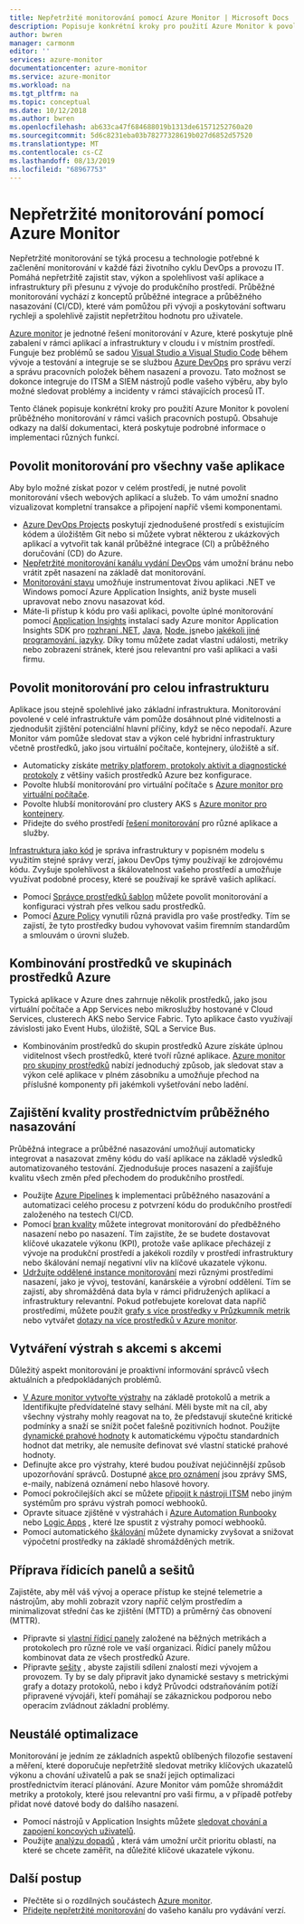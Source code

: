 ```yaml
---
title: Nepřetržité monitorování pomocí Azure Monitor | Microsoft Docs
description: Popisuje konkrétní kroky pro použití Azure Monitor k povolení průběžného monitorování v rámci vašich pracovních postupů.
author: bwren
manager: carmonm
editor: ''
services: azure-monitor
documentationcenter: azure-monitor
ms.service: azure-monitor
ms.workload: na
ms.tgt_pltfrm: na
ms.topic: conceptual
ms.date: 10/12/2018
ms.author: bwren
ms.openlocfilehash: ab633ca47f684688019b1313de61571252760a20
ms.sourcegitcommit: 5d6c8231eba03b78277328619b027d6852d57520
ms.translationtype: MT
ms.contentlocale: cs-CZ
ms.lasthandoff: 08/13/2019
ms.locfileid: "68967753"
---
```

# <a name="continuous-monitoring-with-azure-monitor"></a>Nepřetržité monitorování pomocí Azure Monitor

Nepřetržité monitorování se týká procesu a technologie potřebné k začlenění monitorování v každé fázi životního cyklu DevOps a provozu IT. Pomáhá nepřetržitě zajistit stav, výkon a spolehlivost vaší aplikace a infrastruktury při přesunu z vývoje do produkčního prostředí. Průběžné monitorování vychází z konceptů průběžné integrace a průběžného nasazování (CI/CD), které vám pomůžou při vývoji a poskytování softwaru rychleji a spolehlivě zajistit nepřetržitou hodnotu pro uživatele.

[Azure monitor](overview.md) je jednotné řešení monitorování v Azure, které poskytuje plně zabalení v rámci aplikací a infrastruktury v cloudu i v místním prostředí. Funguje bez problémů se sadou [Visual Studio a Visual Studio Code](https://visualstudio.microsoft.com/) během vývoje a testování a integruje se se službou [Azure DevOps](/azure/devops/user-guide/index) pro správu verzí a správu pracovních položek během nasazení a provozu. Tato možnost se dokonce integruje do ITSM a SIEM nástrojů podle vašeho výběru, aby bylo možné sledovat problémy a incidenty v rámci stávajících procesů IT.

Tento článek popisuje konkrétní kroky pro použití Azure Monitor k povolení průběžného monitorování v rámci vašich pracovních postupů. Obsahuje odkazy na další dokumentaci, která poskytuje podrobné informace o implementaci různých funkcí.


## <a name="enable-monitoring-for-all-your-applications"></a>Povolit monitorování pro všechny vaše aplikace
Aby bylo možné získat pozor v celém prostředí, je nutné povolit monitorování všech webových aplikací a služeb. To vám umožní snadno vizualizovat kompletní transakce a připojení napříč všemi komponentami.

- [Azure DevOps Projects](../devops-project/overview.md) poskytují zjednodušené prostředí s existujícím kódem a úložištěm Git nebo si můžete vybrat některou z ukázkových aplikací a vytvořit tak kanál průběžné integrace (CI) a průběžného doručování (CD) do Azure.
- [Nepřetržité monitorování kanálu vydání DevOps](../azure-monitor/app/continuous-monitoring.md) vám umožní bránu nebo vrátit zpět nasazení na základě dat monitorování.
- [Monitorování stavu](../azure-monitor/app/monitor-performance-live-website-now.md) umožňuje instrumentovat živou aplikaci .NET ve Windows pomocí Azure Application Insights, aniž byste museli upravovat nebo znovu nasazovat kód.
- Máte-li přístup k kódu pro vaši aplikaci, povolte úplné monitorování pomocí [Application Insights](../azure-monitor/app/app-insights-overview.md) instalací sady Azure monitor Application Insights SDK pro [rozhraní .NET](../azure-monitor/learn/quick-monitor-portal.md), [Java](../azure-monitor/app/java-get-started.md), [Node. js](../azure-monitor/learn/nodejs-quick-start.md)nebo [jakékoli jiné programování. jazyky](../azure-monitor/app/platforms.md). Díky tomu můžete zadat vlastní události, metriky nebo zobrazení stránek, které jsou relevantní pro vaši aplikaci a vaši firmu.



## <a name="enable-monitoring-for-your-entire-infrastructure"></a>Povolit monitorování pro celou infrastrukturu
Aplikace jsou stejně spolehlivé jako základní infrastruktura. Monitorování povolené v celé infrastruktuře vám pomůže dosáhnout plné viditelnosti a zjednodušit zjištění potenciální hlavní příčiny, když se něco nepodaří. Azure Monitor vám pomůže sledovat stav a výkon celé hybridní infrastruktury včetně prostředků, jako jsou virtuální počítače, kontejnery, úložiště a síť.

- Automaticky získáte [metriky platforem, protokoly aktivit a diagnostické protokoly](platform/data-sources.md) z většiny vašich prostředků Azure bez konfigurace.
- Povolte hlubší monitorování pro virtuální počítače s [Azure monitor pro virtuální počítače](insights/vminsights-overview.md).
-  Povolte hlubší monitorování pro clustery AKS s [Azure monitor pro kontejnery](insights/container-insights-overview.md).
- Přidejte do svého prostředí [řešení monitorování](insights/solutions-inventory.md) pro různé aplikace a služby.


[Infrastruktura jako kód](/azure/devops/learn/what-is-infrastructure-as-code) je správa infrastruktury v popisném modelu s využitím stejné správy verzí, jakou DevOps týmy používají ke zdrojovému kódu. Zvyšuje spolehlivost a škálovatelnost vašeho prostředí a umožňuje využívat podobné procesy, které se používají ke správě vašich aplikací.

-  Pomocí [Správce prostředků šablon](platform/template-workspace-configuration.md) můžete povolit monitorování a konfiguraci výstrah přes velkou sadu prostředků.
- Pomocí [Azure Policy](../governance/policy/overview.md) vynutili různá pravidla pro vaše prostředky. Tím se zajistí, že tyto prostředky budou vyhovovat vašim firemním standardům a smlouvám o úrovni služeb. 


##  <a name="combine-resources-in-azure-resource-groups"></a>Kombinování prostředků ve skupinách prostředků Azure
Typická aplikace v Azure dnes zahrnuje několik prostředků, jako jsou virtuální počítače a App Services nebo mikroslužby hostované v Cloud Services, clusterech AKS nebo Service Fabric. Tyto aplikace často využívají závislosti jako Event Hubs, úložiště, SQL a Service Bus.

- Kombinováním prostředků do skupin prostředků Azure získáte úplnou viditelnost všech prostředků, které tvoří různé aplikace. [Azure monitor pro skupiny prostředků](../azure-monitor/insights/resource-group-insights.md) nabízí jednoduchý způsob, jak sledovat stav a výkon celé aplikace v plném zásobníku a umožňuje přechod na příslušné komponenty při jakémkoli vyšetřování nebo ladění.

## <a name="ensure-quality-through-continuous-deployment"></a>Zajištění kvality prostřednictvím průběžného nasazování
Průběžná integrace a průběžné nasazování umožňují automaticky integrovat a nasazovat změny kódu do vaší aplikace na základě výsledků automatizovaného testování. Zjednodušuje proces nasazení a zajišťuje kvalitu všech změn před přechodem do produkčního prostředí.


- Použijte [Azure Pipelines](/azure/devops/pipelines) k implementaci průběžného nasazování a automatizaci celého procesu z potvrzení kódu do produkčního prostředí založeného na testech CI/CD.
- Pomocí [bran kvality](/azure/devops/pipelines/release/approvals/gates) můžete integrovat monitorování do předběžného nasazení nebo po nasazení. Tím zajistíte, že se budete dostavovat klíčové ukazatele výkonu (KPI), protože vaše aplikace přecházejí z vývoje na produkční prostředí a jakékoli rozdíly v prostředí infrastruktury nebo škálování nemají negativní vliv na klíčové ukazatele výkonu.
- [Udržujte oddělené instance monitorování](../azure-monitor/app/separate-resources.md) mezi různými prostředími nasazení, jako je vývoj, testování, kanárskéie a výrobní oddělení. Tím se zajistí, aby shromážděná data byla v rámci přidružených aplikací a infrastruktury relevantní. Pokud potřebujete korelovat data napříč prostředími, můžete použít [grafy s více prostředky v Průzkumník metrik](../azure-monitor/platform/metrics-charts.md) nebo vytvářet [dotazy na více prostředků v Azure monitor](log-query/cross-workspace-query.md).


## <a name="create-actionable-alerts-with-actions"></a>Vytváření výstrah s akcemi s akcemi
Důležitý aspekt monitorování je proaktivní informování správců všech aktuálních a předpokládaných problémů. 

- [V Azure monitor vytvořte výstrahy](../azure-monitor/platform/alerts-overview.md) na základě protokolů a metrik a Identifikujte předvídatelné stavy selhání. Měli byste mít na cíl, aby všechny výstrahy mohly reagovat na to, že představují skutečné kritické podmínky a snaží se snížit počet falešně pozitivních hodnot. Použijte [dynamické prahové hodnoty](platform/alerts-dynamic-thresholds.md) k automatickému výpočtu standardních hodnot dat metriky, ale nemusíte definovat své vlastní statické prahové hodnoty. 
- Definujte akce pro výstrahy, které budou používat nejúčinnější způsob upozorňování správců. Dostupné [akce pro oznámení](platform/action-groups.md#create-an-action-group-by-using-the-azure-portal) jsou zprávy SMS, e-maily, nabízená oznámení nebo hlasové hovory.
- Pomocí pokročilejších akcí se můžete [připojit k nástroji ITSM](platform/itsmc-overview.md) nebo jiným systémům pro správu [](platform/activity-log-alerts-webhook.md)výstrah pomocí webhooků.
- Opravte situace zjištěné v výstrahách i [Azure Automation Runbooky](../automation/automation-webhooks.md) nebo [Logic Apps](/connectors/custom-connectors/create-webhook-trigger) , které lze spustit z výstrahy pomocí webhooků. 
- Pomocí automatického [škálování](../azure-monitor/learn/tutorial-autoscale-performance-schedule.md) můžete dynamicky zvyšovat a snižovat výpočetní prostředky na základě shromážděných metrik.

## <a name="prepare-dashboards-and-workbooks"></a>Příprava řídicích panelů a sešitů
Zajistěte, aby měl váš vývoj a operace přístup ke stejné telemetrie a nástrojům, aby mohli zobrazit vzory napříč celým prostředím a minimalizovat střední čas ke zjištění (MTTD) a průměrný čas obnovení (MTTR).

- Připravte si [vlastní řídicí panely](../azure-monitor/learn/tutorial-app-dashboards.md) založené na běžných metrikách a protokolech pro různé role ve vaší organizaci. Řídicí panely můžou kombinovat data ze všech prostředků Azure.
- Připravte [sešity](../azure-monitor/app/usage-workbooks.md) , abyste zajistili sdílení znalostí mezi vývojem a provozem. Ty by se daly připravit jako dynamické sestavy s metrickými grafy a dotazy protokolů, nebo i když Průvodci odstraňováním potíží připravené vývojáři, kteří pomáhají se zákaznickou podporou nebo operacím zvládnout základní problémy.

## <a name="continuously-optimize"></a>Neustálé optimalizace
 Monitorování je jedním ze základních aspektů oblíbených filozofie sestavení a měření, které doporučuje nepřetržitě sledovat metriky klíčových ukazatelů výkonu a chování uživatelů a pak se snaží jejich optimalizaci prostřednictvím iterací plánování. Azure Monitor vám pomůže shromáždit metriky a protokoly, které jsou relevantní pro vaši firmu, a v případě potřeby přidat nové datové body do dalšího nasazení.

- Pomocí nástrojů v Application Insights můžete [sledovat chování a zapojení koncových uživatelů](../azure-monitor/learn/tutorial-users.md).
- Použijte [analýzu dopadů](../azure-monitor/app/usage-impact.md) , která vám umožní určit prioritu oblastí, na které se chcete zaměřit, na důležité klíčové ukazatele výkonu.


## <a name="next-steps"></a>Další postup

- Přečtěte si o rozdílných součástech [Azure monitor](overview.md).
- [Přidejte nepřetržité monitorování](../azure-monitor/app/continuous-monitoring.md) do vašeho kanálu pro vydávání verzí.